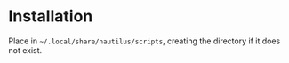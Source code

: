 # Installation
Place in `~/.local/share/nautilus/scripts`, creating the directory if it does not exist.
